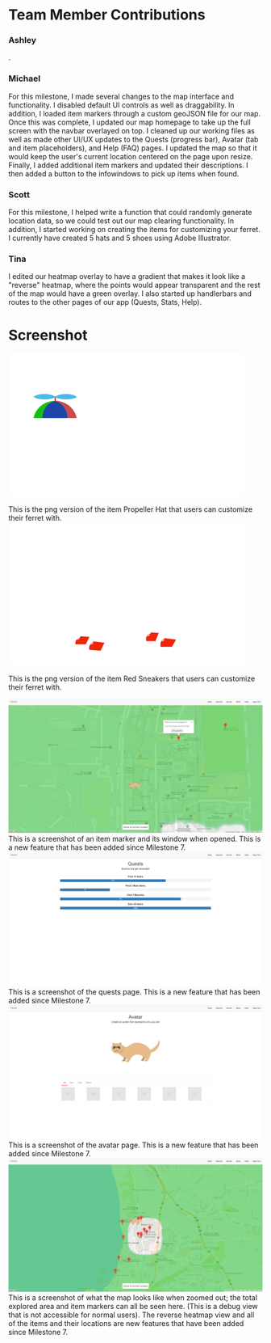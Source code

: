# Team Member Contributions #

### Ashley ###
.

### Michael ###
For this milestone, I made several changes to the map interface and functionality. I disabled default UI controls as well as draggability. In addition, I loaded item markers through a custom geoJSON file for our map. Once this was complete, I updated our map homepage to take up the full screen with the navbar overlayed on top. I cleaned up our working files as well as made other UI/UX updates to the Quests (progress bar), Avatar (tab and item placeholders), and Help (FAQ) pages. I updated the map so that it would keep the user's current location centered on the page upon resize. Finally, I added additional item markers and updated their descriptions. I then added a button to the infowindows to pick up items when found.

### Scott ###
For this milestone, I helped write a function that could randomly generate location data, so we could test out our map clearing functionality. In addition, I started working on creating the items for customizing your ferret. I currently have created 5 hats and 5 shoes using Adobe Illustrator.

### Tina ###
I edited our heatmap overlay to have a gradient that makes it look like a "reverse" heatmap, where the points would appear transparent and the rest of the map would have a green overlay. I also started up handlerbars and routes to the other pages of our app (Quests, Stats, Help).

# Screenshot #
![screenshot](/public/images/Ferret%20Avatar/Hats/PropellerHat.png/)

This is the png version of the item Propeller Hat that users can customize their ferret with.
![screenshot](public/images/Ferret%20Avatar/Shoes/RedSneakers.png)

This is the png version of the item Red Sneakers that users can customize their ferret with.

![screenshot](/images/milestones/milestone9_infowindow.png)
This is a screenshot of an item marker and its window when opened. This is a new feature that has been added since Milestone 7. 
![screenshot](/images/milestones/milestone9_quests.png)
This is a screenshot of the quests page. This is a new feature that has been added since Milestone 7. 
![screenshot](/images/milestones/milestone9_avatar.png)
This is a screenshot of the avatar page. This is a new feature that has been added since Milestone 7. 
![screenshot](/images/milestones/milestone9_zoomedout.png)
This is a screenshot of what the map looks like when zoomed out; the total explored area and item markers can all be seen here. (This is a debug view that is not accessible for normal users). The reverse heatmap view and all of the items and their locations are new features that have been added since Milestone 7.
